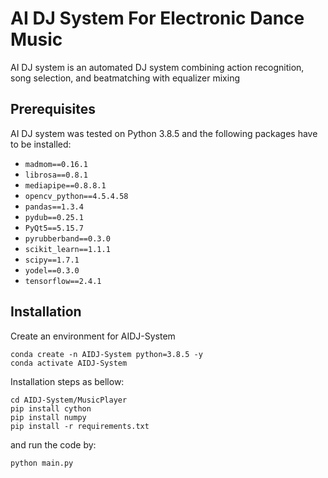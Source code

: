 AI DJ System For Electronic Dance Music
=======================================

AI DJ system is an automated DJ system combining action recognition, song selection, and beatmatching with equalizer mixing

Prerequisites
-------------

AI DJ system was tested on Python 3.8.5 and the following packages have to be installed:

- `madmom==0.16.1`
- `librosa==0.8.1`
- `mediapipe==0.8.8.1`
- `opencv_python==4.5.4.58`
- `pandas==1.3.4`
- `pydub==0.25.1`
- `PyQt5==5.15.7`
- `pyrubberband==0.3.0`
- `scikit_learn==1.1.1`
- `scipy==1.7.1`
- `yodel==0.3.0`
- `tensorflow==2.4.1`

Installation
-------------
Create an environment for AIDJ-System

```
conda create -n AIDJ-System python=3.8.5 -y
conda activate AIDJ-System
```
Installation steps as bellow:
```
cd AIDJ-System/MusicPlayer
pip install cython
pip install numpy
pip install -r requirements.txt
```
and run the code by:
```
python main.py
```
